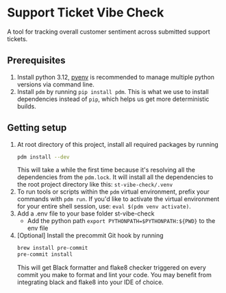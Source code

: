 # Support Ticket Vibe Check
A tool for tracking overall customer sentiment across submitted support tickets.  

## Prerequisites
1. Install python 3.12, [pyenv](https://github.com/pyenv/pyenv) is recommended to manage multiple python versions via command line.
2. Install `pdm` by running `pip install pdm`. This is what we use to install dependencies instead of `pip`, which helps us get more deterministic builds.

## Getting setup
1. At root directory of this project, install all required packages by running
    ```bash
    pdm install --dev
    ```
    This will take a while the first time because it's resolving all the dependencies from the `pdm.lock`. It will install all the dependencies to the root project directory like this: `st-vibe-check/.venv`
2. To run tools or scripts within the `pdm` virtual environment, prefix your commands with `pdm run`. If you'd like to activate the virtual environment for your entire shell session, use: `eval $(pdm venv activate)`. 
3. Add a .env file to your base folder st-vibe-check 
   - Add the python path `export PYTHONPATH=$PYTHONPATH:${PWD}` to the env file
4. [Optional] Install the precommit Git hook by running
    ```bash
    brew install pre-commit
    pre-commit install
    ```
    This will get Black formatter and flake8 checker triggered on every commit you make to format and lint your code. You may benefit from integrating black and flake8 into your IDE of choice.
